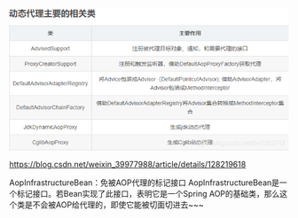 
![img_1.png](img_1.png)

https://blog.csdn.net/weixin_39977988/article/details/128219618

AopInfrastructureBean：免被AOP代理的标记接口
AopInfrastructureBean是一个标记接口。若Bean实现了此接口，表明它是一个Spring AOP的基础类，那么这个类是不会被AOP给代理的，即使它能被切面切进去~~~
